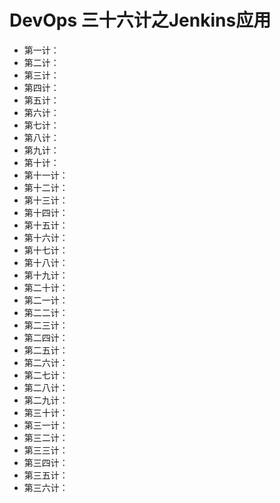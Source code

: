 # DevOps 三十六计之Jenkins应用

- 第一计：
- 第二计：
- 第三计：
- 第四计：
- 第五计：
- 第六计：
- 第七计：
- 第八计：
- 第九计：
- 第十计：
- 第十一计：
- 第十二计：
- 第十三计：
- 第十四计：
- 第十五计：
- 第十六计：
- 第十七计：
- 第十八计：
- 第十九计：
- 第二十计：
- 第二一计：
- 第二二计：
- 第二三计：
- 第二四计：
- 第二五计：
- 第二六计：
- 第二七计：
- 第二八计：
- 第二九计：
- 第三十计：
- 第三一计：
- 第三二计：
- 第三三计：
- 第三四计：
- 第三五计：
- 第三六计：








